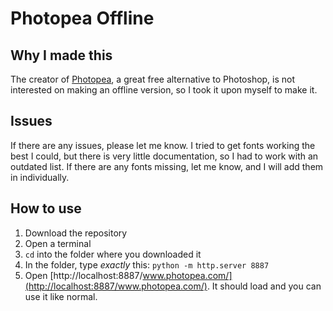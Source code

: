 # Photopea Offline

## Why I made this
The creator of [Photopea](https://www.photopea.com/), a great free alternative to Photoshop, is not interested on making an offline version, so I took it upon myself to make it.

## Issues
If there are any issues, please let me know. I tried to get fonts working the best I could, but there is very little documentation, so I had to work with an outdated list. If there are any fonts missing, let me know, and I will add them in individually. 

## How to use
1. Download the repository
1. Open a terminal
1. `cd` into the folder where you downloaded it
1. In the folder, type *exactly* this: `python -m http.server 8887`
1. Open [http://localhost:8887/www.photopea.com/](http://localhost:8887/www.photopea.com/). It should load and you can use it like normal.
